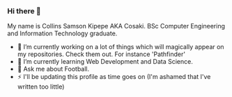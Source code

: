 ### Hi there 👋
My name is Collins Samson Kipepe AKA Cosaki. BSc Computer Engineering and Information Technology graduate.
- 🔭 I’m currently working on a lot of things which will magically appear on my repositories. Check them out. For instance 'Pathfinder'
- 🌱 I’m currently learning Web Development and Data Science.
- 💬 Ask me about Football.
- ⚡ I'll be updating this profile as time goes on (I'm ashamed that I've written too little)

